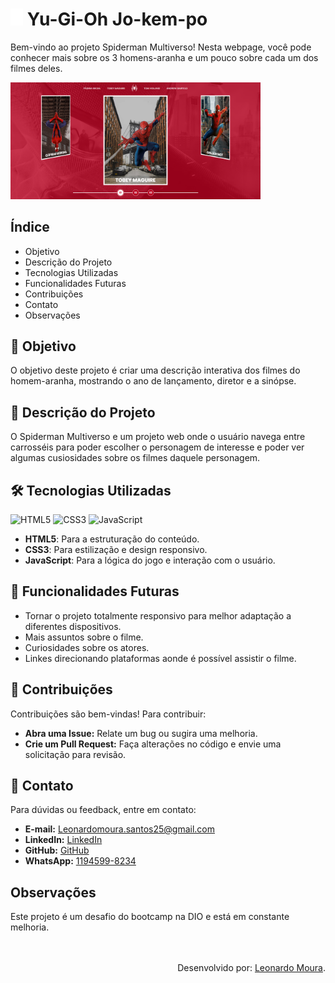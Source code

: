 # <img src="/assets/images/icons/spider.svg" alt="Logo" width="20"> Yu-Gi-Oh Jo-kem-po

Bem-vindo ao projeto Spiderman Multiverso! Nesta webpage, você pode conhecer mais sobre os 3 homens-aranha e um pouco sobre cada um dos filmes deles.

<img src="/assets/images/screenshot.png" alt="Print do Projeto" width="400" />

## Índice

- Objetivo
- Descrição do Projeto
- Tecnologias Utilizadas
- Funcionalidades Futuras
- Contribuições
- Contato
- Observações

## 🎯 Objetivo

O objetivo deste projeto é criar uma descrição interativa dos filmes do homem-aranha, mostrando o ano de lançamento, diretor e a sinópse.

## 📖 Descrição do Projeto 

O Spiderman Multiverso e um projeto web onde o usuário navega entre carrosséis para poder escolher o personagem de interesse e poder ver algumas cusiosidades sobre os filmes daquele personagem.

## 🛠️ Tecnologias Utilizadas 

![HTML5](https://img.shields.io/badge/html5-%23E34F26.svg?style=for-the-badge&logo=html5&logoColor=white)
![CSS3](https://img.shields.io/badge/CSS-239120?logo=css3&logoColor=white&style=for-the-badge)
![JavaScript](https://img.shields.io/badge/javascript-%23323330.svg?style=for-the-badge&logo=javascript&logoColor=%23F7DF1E) 

- **HTML5**: Para a estruturação do conteúdo.
- **CSS3**: Para estilização e design responsivo.
- **JavaScript**: Para a lógica do jogo e interação com o usuário.


## 🌟 Funcionalidades Futuras

- Tornar o projeto totalmente responsivo para melhor adaptação a diferentes dispositivos.
- Mais assuntos sobre o filme.
- Curiosidades sobre os atores.
- Linkes direcionando plataformas aonde é possível assistir o filme.

## 🤝 Contribuições

Contribuições são bem-vindas! Para contribuir:

- **Abra uma Issue:** Relate um bug ou sugira uma melhoria.
- **Crie um Pull Request:** Faça alterações no código e envie uma solicitação para revisão.

## 📧 Contato

Para dúvidas ou feedback, entre em contato:

- **E-mail:** [Leonardomoura.santos25@gmail.com](mailto:Leonardomoura.santos25@gmail.com)
- **LinkedIn:** [LinkedIn](https://www.linkedin.com/in/leonardo-moura-bb6728219/)
- **GitHub:** [GitHub](https://github.com/LeoMouraDeveloper)
- **WhatsApp:** [1194599-8234](1194599-8234)

## Observações

Este projeto é um desafio do bootcamp na DIO e está em constante melhoria.

<br>
<br>

<div align="right">Desenvolvido por: <a href="https://github.com/LeoMouraDeveloper">Leonardo Moura</a>.</div>